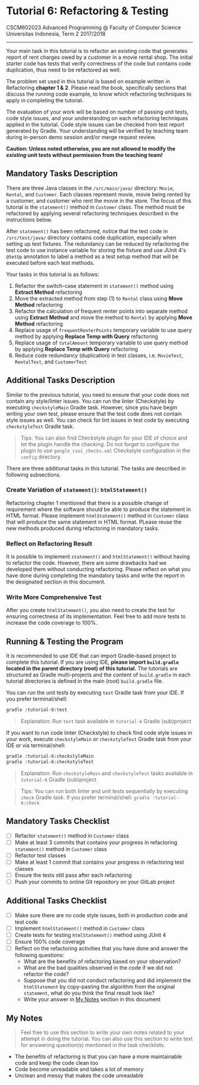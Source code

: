 # Tutorial 6: Refactoring & Testing

CSCM602023 Advanced Programming @ Faculty of Computer Science Universitas
Indonesia, Term 2 2017/2018

* * *

Your main task in this tutorial is to refactor an existing code that generates
report of rent charges owed by a customer in a movie rental shop. The initial
starter code has tests that verify correctness of the code but contains code
duplication, thus need to be refactored as well.

The problem set used in this tutorial is based on example written in Refactoring
**chapter 1 & 2**. Please read the book, specifically sections that discuss the
running code example, to know which refactoring techniques to apply in
completing the tutorial.

The evaluation of your work will be based on number of passing unit tests,
code style issues, and your understanding on each refactoring techniques
applied in the tutorial. Code style issues can be checked from test report
generated by Gradle. Your understanding will be verified by teaching team
during in-person demo session and/or merge request review.

**Caution: Unless noted otherwise, you are not allowed to modify the _existing_
unit tests without permission from the teaching team!**

## Mandatory Tasks Description

There are three Java classes in the `/src/main/java/` directory: `Movie`,
`Rental`, and `Customer`. Each classes represent movie, movie being
rented by a customer, and customer who rent the movie in the store. The
focus of this tutorial is the `statement()` method in `Customer` class.
The method must be refactored by applying several refactoring techniques
described in the instructions below.

After `statement()` has been refactored, notice that the test code in
`/src/test/java/` directory contains code duplication, especially when
setting up test fixtures. The redundancy can be reduced by refactoring
the test code to use instance variable for storing the fixture and use
JUnit 4's `@SetUp` annotation to label a method as a test setup method
that will be executed before each test methods.

Your tasks in this tutorial is as follows:

1. Refactor the switch-case statement in `statement()` method using
**Extract Method** refactoring
2. Move the extracted method from step (1) to `Rental` class using
**Move Method** refactoring
3. Refactor the calculation of frequent renter points into separate
method using **Extract Method** and move the method to `Rental` by applying
**Move Method** refactoring
4. Replace usage of `frequentRenterPoints` temporary variable to use query
method by applying **Replace Temp with Query** refactoring
5. Replace usage of `totalAmount` temporary variable to use query method
by applying **Replace Temp with Query** refactoring
6. Reduce code redundancy (duplication) in test classes, i.e. `MovieTest`,
`RentalTest`, and `CustomerTest`

## Additional Tasks Description

Similar to the previous tutorial, you need to ensure that your code does not
contain any style/linter issues. You can run the linter (Checkstyle) by
executing `checkstyleMain` Gradle task. However, since you have begin writing
your own test, please ensure that the test code does not contain style issues
as well. You can check for lint issues in test code by executing
`checkstyleTest` Gradle task.

> Tips: You can also find Checkstyle plugin for your IDE of choice and let
> the plugin handle the checking. Do not forget to configure the plugin to
> use `google_csui_checks.xml` Checkstyle configuration in the `config`
> directory.

There are three additional tasks in this tutorial. The tasks are described in
following subsections.

### Create Variation of `statement()`: `htmlStatement()`

Refactoring chapter 1 mentioned that there is a possible change of requirement
where the software should be able to produce the statement in HTML format.
Please implement `htmlStatement()` method in `Customer` class that will produce
the same statement in HTML format. PLease reuse the new methods produced during
refactoring in mandatory tasks.

### Reflect on Refactoring Result

It is possible to implement `statement()` and `htmlStatement()` without having
to refactor the code. However, there are some drawbacks had we developed them
without conducting refactoring. Please reflect on what you have done during
completing the mandatory tasks and write the report in the designated section
in this document.

### Write More Comprehensive Test

After you create `htmlStatement()`, you also need to create the test for ensuring
correctness of its implementation. Feel free to add more tests to increase the code
coverage to 100%.

## Running & Testing the Program

It is recommended to use IDE that can import Gradle-based project to complete this
tutorial. If you are using IDE, **please import `build.gradle` located in the
parent directory (root) of this tutorial.** The tutorials are structured as
Gradle multi-projects and the content of `build.gradle` in each tutorial
directories is defined in the main (root) `build.gradle` file.

You can run the unit tests by executing `test` Gradle task from your IDE. If you
prefer terminal/shell:

```bash
gradle :tutorial-6:test
```

> Explanation: Run `test` task available in `tutorial-6` Gradle (sub)project

If you want to run code linter (Checkstyle) to check find code style issues in
your work, execute `checkstyleMain` or `checkstyleTest` Gradle task from your IDE
or via terminal/shell:

```bash
gradle :tutorial-6:checkstyleMain
gradle :tutorial-6:checkstyleTest
```

> Explanation: Run `checkstyleMain` and `checkstyleTest` tasks available in
> `tutorial-6` Gradle (sub)project

> Tips: You can run both linter and unit tests sequentially by executing `check`
> Gradle task. If you prefer terminal/shell: `gradle :tutorial-6:check`

## Mandatory Tasks Checklist

- [ ] Refactor `statement()` method in `Customer` class
- [ ] Make at least 3 commits that contains your progress in refactoring
`statement()` method in `Customer` class
- [ ] Refactor test classes
- [ ] Make at least 1 commit that contains your progress in refactoring
test classes
- [ ] Ensure the tests still pass after each refactoring
- [ ] Push your commits to online Git repository on your GitLab project

## Additional Tasks Checklist

- [ ] Make sure there are no code style issues, both in production code and
test code
- [ ] Implement `htmlStatement()` method in `Customer` class
- [ ] Create tests for testing `htmlStatement()` method using JUnit 4
- [ ] Ensure 100% code coverage
- [ ] Reflect on the refactoring activities that you have done and answer the
following questions:
    - What are the benefits of refactoring based on your observation?
    - What are the bad qualities observed in the code if we did not refactor
    the code?
    - Suppose that you did not conduct refactoring and did implement the
    `htmlStatement` by copy-pasting the algorithm from the original `statement`,
    what do you think the final result look like?
    - Write your answer in [My Notes](#my-notes) section in this document

## My Notes

> Feel free to use this section to write your own notes related to your attempt
> in doing the tutorial. You can also use this section to write text for
> answering question(s) mentioned in the task checklists.

- The benefits of refactoring is that you can have a more maintainable code and keep the code clean too
- Code become unreadable and takes a lot of memory
- Unclean and messy that makes the code unreadable